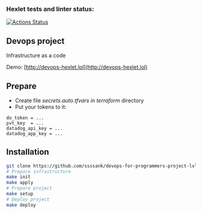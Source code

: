 ### Hexlet tests and linter status:
[![Actions Status](https://github.com/ssssank/devops-for-programmers-project-lvl3/workflows/hexlet-check/badge.svg)](https://github.com/ssssank/devops-for-programmers-project-lvl3/actions)

## Devops project
Infrastructure as a code

Demo: [http://devops-hexlet.lol](http://devops-hexlet.lol)

## Prepare

* Create file *secrets.auto.tfvars* in *terraform* directory
* Put your tokens to it:

```
do_token = ...
pvt_key  = ...
datadog_api_key = ...
datadog_app_key = ...
```

## Installation

```bash
git clone https://github.com/ssssank/devops-for-programmers-project-lvl3.git
# Prepare infrastructure
make init
make apply
# Prepare project
make setup
# Deploy project
make deploy
```
